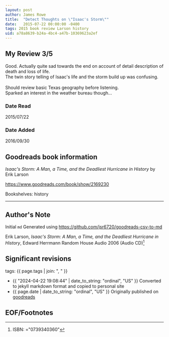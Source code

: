 ```yaml
---
layout: post
author: James Rowe
title:  "Detect Thoughts on \"Isaac's Storm\""
date:   2015-07-22 00:00:00 -0400
tags: 2015 book review Larson history
uid: a78a8639-b24a-4bc4-a47b-10369623a2ef
---
```




## My Review 3/5

Good. Actually quite sad towards the end on account of detail description of death and loss of life.<br/>The twin story telling of Isaac's life and the storm build up was confusing.<br/><br/>Should review basic Texas geography before listening.<br/>Sparked an interest in the weather bureau though...

### Date Read
2015/07/22

### Date Added
2016/09/30

## Goodreads book information

*Isaac's Storm: A Man, a Time, and the Deadliest Hurricane in History* by Erik Larson

https://www.goodreads.com/book/show/2169230

Bookshelves: history

---

## Author's Note

Initial `md` Generated using https://github.com/jsr6720/goodreads-csv-to-md

Erik Larson, *Isaac's Storm: A Man, a Time, and the Deadliest Hurricane in History*, Edward Herrmann Random House Audio 2006 (Audio CD)[^1]

## Significant revisions

tags: {{ page.tags | join: ", " }} <!-- todo move this somewhere -->

- {{ "2024-04-22 19:08:44" | date_to_string: "ordinal", "US" }} Converted to jekyll markdown format and copied to personal site
- {{ page.date | date_to_string: "ordinal", "US" }} Originally published on [goodreads](https://www.goodreads.com)

## EOF/Footnotes

[^1]: ISBN: ="0739340360"